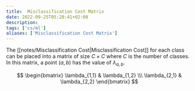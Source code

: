 ```yaml
---
title:  Misclassification Cost Matrix
date: 2022-09-25T05:20:41+02:00
description: 
tags: ['cs/ml']
aliases: ['Misclassification Cost Matrix']
---
```


The [[notes/Misclassification Cost|Misclassification Cost]] for each class can be placed into a matrix of size $C \times C$ where $C$ is the number of classes. In this matrix, a point $(a,b)$ has the value of $\lambda_{a,b}$.

$$
\begin{bmatrix}
\lambda_{1,1} & \lambda_{1,2} \\\
\lambda_{2,1} & \lambda_{2,2}
\end{bmatrix}
$$